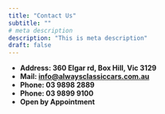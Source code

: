 ```yaml
---
title: "Contact Us"
subtitle: ""
# meta description
description: "This is meta description"
draft: false
---
```




* **Address: 360 Elgar rd, Box Hill, Vic 3129**
* **Mail: info@alwaysclassiccars.com.au**
* **Phone: 03 9898 2889** 
* **Phone: 03 9899 9100** 
* **Open by Appointment** 

